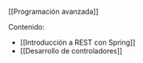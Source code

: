 [[Programación avanzada]]

Contenido:
+ [[Introducción a REST con Spring]]
+ [[Desarrollo de controladores]]